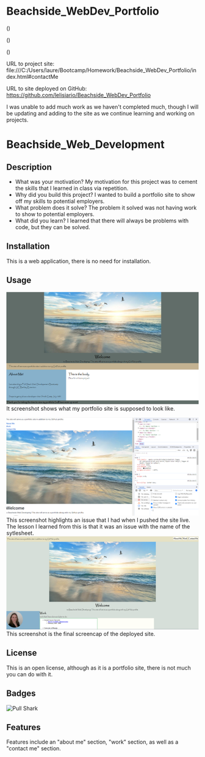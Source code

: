 # Beachside_WebDev_Portfolio
(<Portfolio Site_header-4.PNG>)
    
(<Portfolio Site_aboutme and work.PNG>)

(<Portfolio Site_contactme and footer.PNG>)

URL to project site: file:///C:/Users/laure/Bootcamp/Homework/Beachside_WebDev_Portfolio/index.html#contactMe

URL to site deployed on GitHub: https://github.com/lelisiario/Beachside_WebDev_Portfolio

I was unable to add much work as we haven't completed much, though I will be updating and adding to the site as we continue learning and working on projects.

# Beachside_Web_Development

## Description

- What was your motivation? My motivation for this project was to cement the skills that I learned in class via repetition.
- Why did you build this project? I wanted to build a portfolio site to show off my skills to potential employers.
- What problem does it solve? The problem it solved was not having work to show to potential employers.
- What did you learn? I learned that there will always be problems with code, but they can be solved.

## Installation

This is a web application, there is no need for installation.

## Usage
![Screnshot of intended webpage design](assets/images/image.png)
It screenshot shows what my portfolio site is supposed to look like.

![deployed site with error](assets/images/Portfolio%20Site%20Live.PNG)
This screenshot highlights an issue that I had when I pushed the site live. The lesson I learned from this is that it was an issue with the name of the sytlesheet.
![Deployed site screencap](assets/images/Screenshot_Deployed_Site.PNG)
This screenshot is the final screencap of the deployed site.

## License

This is an open license, although as it is a portfolio site, there is not much you can do with it. 

## Badges

![Pull Shark](https://github.com/lelisiario?achievement=pull-shark&tab=achievements)

## Features

Features include an "about me" section, "work" section, as well as a "contact me" section.
